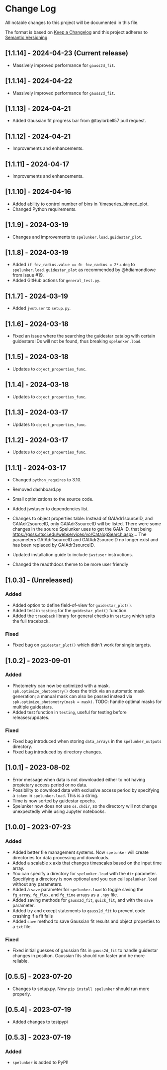 # Change Log

All notable changes to this project will be documented in this file.

The format is based on [Keep a Changelog](http://keepachangelog.com/)
and this project adheres to [Semantic Versioning](http://semver.org/).


## [1.1.14] - 2024-04-23 (Current release)

- Massively improved performance for ``gauss2d_fit``.

## [1.1.14] - 2024-04-22

- Massively improved performance for ``gauss2d_fit``.

## [1.1.13] - 2024-04-21

- Added Gaussian fit progress bar from @taylorbell57 pull request.

## [1.1.12] - 2024-04-21

- Improvements and enhancements.

## [1.1.11] - 2024-04-17

- Improvements and enhancements.

## [1.1.10] - 2024-04-16

- Added ability to control number of bins in `timeseries_binned_plot.
- Changed Python requirements.

## [1.1.9] - 2024-03-19

- Changes and improvements to `spelunker.load.guidestar_plot`.

## [1.1.8] - 2024-03-19

- Added `if fov_radius.value == 0: fov_radius = 2*u.deg` to `spelunker.load.guidestar_plot` as recommended by @hdiamondlowe from issue #19.
- Added GitHub actions for `general_test.py`.

## [1.1.7] - 2024-03-19

- Added `jwstuser` to `setup.py`.

## [1.1.6] - 2024-03-18

- Fixed an issue where the searching the guidestar catalog with certain guidestars IDs will not be found, thus breaking `spelunker.load`. 

## [1.1.5] - 2024-03-18

- Updates to `object_properties_func`.

## [1.1.4] - 2024-03-18

- Updates to `object_properties_func`.

## [1.1.3] - 2024-03-17

- Updates to `object_properties_func`.

## [1.1.2] - 2024-03-17 

- Updates to `object_properties_func`.

## [1.1.1] - 2024-03-17 
- Changed `python_requires` to 3.10.
- Removed dashboard.py
- Small optimizations to the source code.
- Added jwstuser to dependencies list.
- Changes to object properties table: Instead of GAIAdr1sourceID, and GAIAdr2sourceID, only GAIAdr3sourceID will be listed. There were some changes in the source Spelunker uses to get the GAIA ID, that being https://gsss.stsci.edu/webservices/vo/CatalogSearch.aspx... The parameters GAIAdr1sourceID and GAIAdr2sourceID no longer exist and has been replaced by GAIAdr3sourceID. 

- Updated installation guide to include `jwstuser` instructions.
- Changed the readthdocs theme to be more user friendly


## [1.0.3] - (Unreleased)
### Added
- Added option to define field-of-view for `guidestar_plot()`.
- Added test in `testing` for the `guidestar_plot()` function.
- Added the `traceback` library for general checks in `testing` which spits the full traceback.

### Fixed
- Fixed bug on `guidestar_plot()` which didn't work for single targets.

## [1.0.2] - 2023-09-01 
### Added
- Photometry can now be optimized with a mask. `spk.optimize_photometry()` does the trick via an automatic mask generation; 
  a manual mask can also be passed instead via `spk.optimize_photometry(mask = mask)`. TODO: handle optimal masks for 
  multiple guidestars.
- Added test function in `testing`, useful for testing before releases/updates. 

### Fixed
- Fixed bug introduced when storing `data_arrays` in the `spelunker_outputs` directory.
- Fixed bug introduced by directory changes.

## [1.0.1] - 2023-08-02 
- Error message when data is not downloaded either to not having propietary access period or no data.
- Possibility to download data with exclusive access period by specifying a `token` in `spelunker.load`. This is a string.
- Time is now sorted by guidestar epochs.
- Spelunker now does not use `os.chdir`, so the directory will not change unexpectedly while using Jupyter notebooks.

## [1.0.0] - 2023-07-23
### Added

- Added better file management systems. Now `spelunker` will create directories for data processing and downloads.
- Added a scalable x axis that changes timescales based on the input time array.
- You can specify a directory for `spelunker.load` with the `dir` parameter. Specifying a directory is now optional and you can call `spelunker.load` without any parameters.
- Added a `save` parameter for `spelunker.load` to toggle saving the `fg_array`, `fg_flux`, and `fg_time` arrays as a `.npy` file.
- Added saving methods for `gauss2d_fit`, `quick_fit`, and  with the `save` parameter.
- Added try and except statements to `gauss2d_fit` to prevent code crashing if a fit fails
- Added `save` method to save Gaussian fit results and object properties to a `txt` file.

### Fixed
- Fixed initial guesses of gaussian fits in `gauss2d_fit` to handle guidestar changes in position. Gaussian fits should run faster and be more reliable.


## [0.5.5] - 2023-07-20

- Changes to setup.py. Now `pip install spelunker` should run more properly.

## [0.5.4] - 2023-07-19

- Added changes to testpypi

## [0.5.3] - 2023-07-19

### Added

- `spelunker` is added to PyPI!
